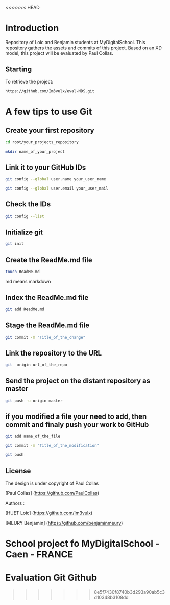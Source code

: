 <<<<<<< HEAD
# Introduction

Repository of Loic and Benjamin students at MyDigitalSchool. This repository gathers the assets and commits of this project. Based on an XD model, this project will be evaluated by Paul Collas.
## Starting

To retrieve the project:

```bash
https://github.com/Im3vulx/eval-MDS.git
```

# A few tips to use Git

## Create your first repository

```bash
cd root/your_projects_repository
```

```bash
mkdir name_of_your_project
```

## Link it to your GitHub IDs

```bash
git config --global user.name your_user_name
```

```bash
git config --global user.email your_user_mail
```

## Check the IDs

```bash
git config --list
```

## Initialize git

```bash
git init
```

## Create the ReadMe.md file

```bash
touch ReadMe.md
```

md means markdown

## Index the ReadMe.md file

```bash
git add ReadMe.md
```

## Stage the ReadMe.md file

```bash
git commit -m "Title_of_the_change"
```

## Link the repository to the URL

```bash
git  origin url_of_the_repo
```

## Send the project on the distant repository as master

```bash
git push -u origin master
```

## if you modified a file your need to add, then commit and finaly push your work to GitHub

```bash
git add name_of_the_file
```

```bash
git commit -m "Title_of_the_modification"
```

```bash
git push
```
## License 

The design is under copyright of Paul Collas

[Paul Collas] (https://github.com/PaulCollas)

Authors :

[HUET Loic] (https://github.com/Im3vulx)

[MEURY Benjamin] (https://github.com/benjaminmeury)

School project fo MyDigitalSchool - Caen - FRANCE
=======
# Evaluation Git Github
>>>>>>> 8e5f7430f8740b3d293a90ab5c3d10348b3108dd
